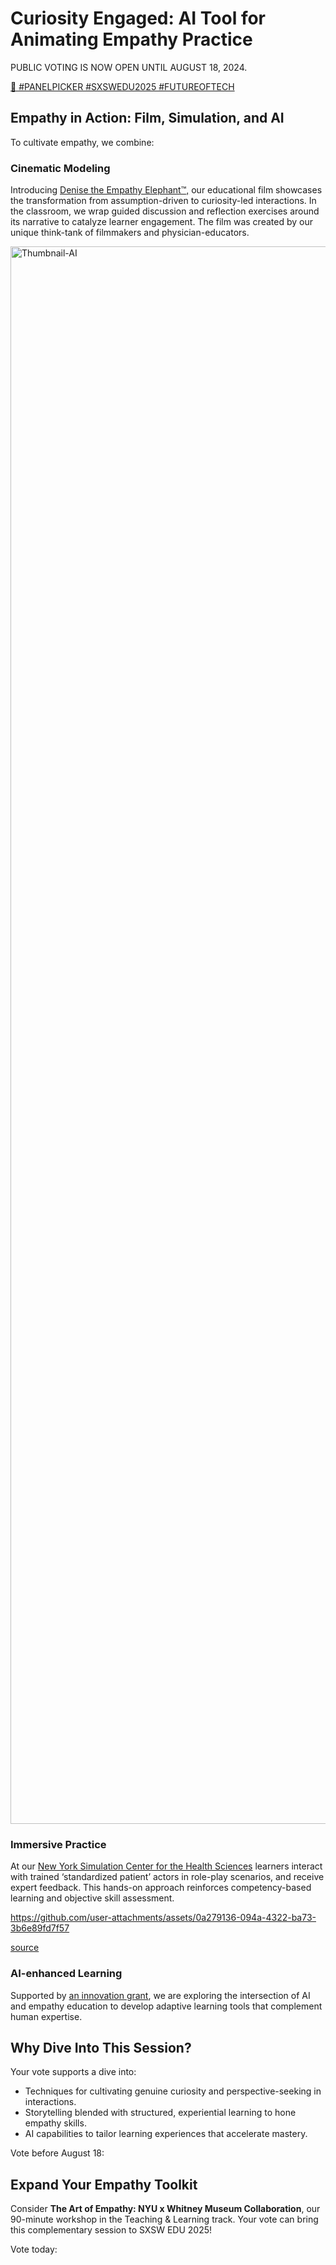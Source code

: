 # Curiosity Engaged: AI Tool for Animating Empathy Practice

PUBLIC VOTING IS NOW OPEN UNTIL AUGUST 18, 2024.

[🎥 #PANELPICKER #SXSWEDU2025 #FUTUREOFTECH](https://www.youtube.com/watch?v=ds73Pah4gM4)


## Empathy in Action: Film, Simulation, and AI

To cultivate empathy, we combine:

### Cinematic Modeling
Introducing [Denise the Empathy Elephant™,](https://www.empathyproject.com/denise
) our educational film showcases the transformation from assumption-driven to curiosity-led interactions. In the classroom, we wrap guided discussion and reflection exercises around its narrative to catalyze learner engagement. 
The film was created by our unique think-tank of filmmakers and physician-educators. 

<img width="2524" alt="Thumbnail-AI" src="https://github.com/user-attachments/assets/d60287f8-a864-412e-a7bb-6551072ec9f8">



### Immersive Practice
At our [New York Simulation Center for the Health Sciences](https://www.nysimcenter.org/sposce-programs) learners interact with trained ‘standardized patient’ actors in role-play scenarios, and receive expert feedback. This hands-on approach reinforces competency-based learning and objective skill assessment.




https://github.com/user-attachments/assets/0a279136-094a-4322-ba73-3b6e89fd7f57





[source](https://laerdal.com/products/simulation-training/manage-assess-debrief/simcapture/)

### AI-enhanced Learning
Supported by [an innovation grant](https://med.nyu.edu/departments-institutes/medicine/divisions/general-internal-medicine-clinical-innovation/program-medical-education-innovations-research/innovation-grants), we are exploring the intersection of AI and empathy education to develop adaptive learning tools that complement human expertise. 

## Why Dive Into This Session?

Your vote supports a dive into:
* Techniques for cultivating genuine curiosity and perspective-seeking in interactions.
* Storytelling blended with structured, experiential learning to hone empathy skills.
* AI capabilities to tailor learning experiences that accelerate mastery.

Vote before August 18:

## Expand Your Empathy Toolkit  

Consider **The Art of Empathy: NYU x Whitney Museum Collaboration**, our 90-minute workshop in the Teaching & Learning track. Your vote can bring this complementary session to SXSW EDU 2025!

Vote today:
